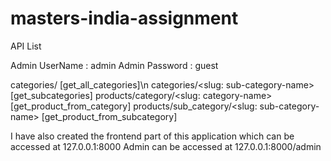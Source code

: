 # masters-india-assignment

API List

Admin UserName : admin
Admin Password : guest

categories/                                     [get_all_categories]\n
categories/<slug: sub-category-name>            [get_subcategories]
products/category/<slug: category-name>         [get_product_from_category]
products/sub_category/<slug: sub-category-name> [get_product_from_subcategory]


I have also created the frontend part of this application which can be accessed at 127.0.0.1:8000
Admin can be accessed at 127.0.0.1:8000/admin
